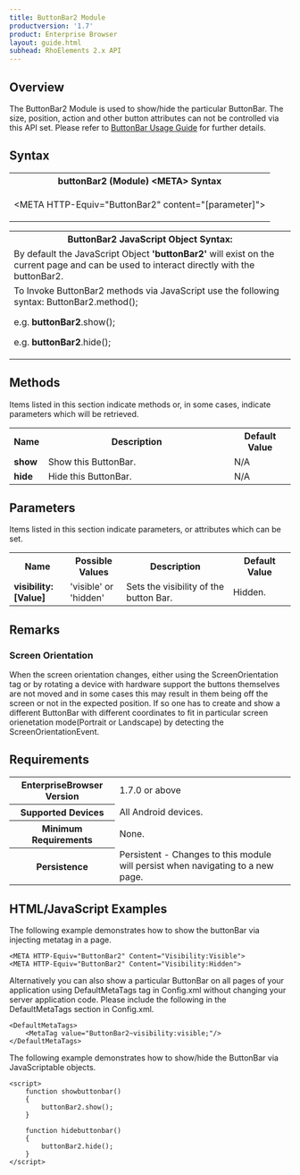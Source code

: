 ```yaml
---
title: ButtonBar2 Module
productversion: '1.7'
product: Enterprise Browser
layout: guide.html
subhead: RhoElements 2.x API
---
```


## Overview

The ButtonBar2 Module is used to show/hide the particular ButtonBar. The size, position, action and other button attributes can not be controlled via this API set. 
Please refer to <a href="http://techdocs.zebra.com/enterprise-browser/1-7/guide/">ButtonBar Usage Guide</a> for further details.

## Syntax

<table class="re-table"><tr><th class="tableHeading">buttonBar2 (Module) &lt;META&gt; Syntax
</th></tr><tr><td class="clsSyntaxCells clsOddRow"><p>&lt;META HTTP-Equiv="ButtonBar2" content="[parameter]"&gt;</p></td></tr></table>
<table class="re-table"><tr><th class="tableHeading">ButtonBar2 JavaScript Object Syntax:</th></tr><tr><td class="clsSyntaxCells clsOddRow">
By default the JavaScript Object <b>'buttonBar2'</b> will exist on the current page and can be used to interact directly with the buttonBar2.
</td></tr><tr><td class="clsSyntaxCells clsEvenRow">
To Invoke ButtonBar2 methods via JavaScript use the following syntax: ButtonBar2.method();
<P />e.g. <b>buttonBar2</b>.show();
<P />e.g. <b>buttonBar2</b>.hide();
</td></tr></table>

## Methods

Items listed in this section indicate methods or, in some cases, indicate parameters which will be retrieved.

<table class="re-table"><col width="10%" /><col width="68%" /><col width="22%" /><tr><th class="tableHeading">Name</th><th class="tableHeading">Description</th><th class="tableHeading">Default Value</th></tr><tr><td class="clsSyntaxCells clsOddRow"><b>show</b></td><td class="clsSyntaxCells clsOddRow">Show this ButtonBar.</td><td class="clsSyntaxCells clsOddRow">N/A</td></tr><tr><td class="clsSyntaxCells clsOddRow"><b>hide</b></td><td class="clsSyntaxCells clsOddRow">Hide this ButtonBar.</td><td class="clsSyntaxCells clsOddRow">N/A</td></tr></table>


## Parameters

Items listed in this section indicate parameters, or attributes which can be set.
<table class="re-table"><col width="20%" /><col width="20%" /><col width="38%" /><col width="22%" /><tr><th class="tableHeading">Name</th><th class="tableHeading">Possible Values</th><th class="tableHeading">Description</th><th class="tableHeading">Default Value</th></tr><tr><td class="clsSyntaxCells clsOddRow"><b>visibility:[Value]
</b></td><td class="clsSyntaxCells clsOddRow">'visible' or 'hidden'</td><td class="clsSyntaxCells clsOddRow">Sets the visibility of the button Bar.</td><td class="clsSyntaxCells clsOddRow">Hidden.</td></tr></table>	


## Remarks

### Screen Orientation

When the screen orientation changes, either using the ScreenOrientation tag or by rotating a device with hardware support the buttons themselves are not moved and in some cases this may result in them being off the screen or not in the expected position. If so one has to create and show a different ButtonBar with different coordinates to fit in particular screen orienetation mode(Portrait or Landscape) by detecting the ScreenOrientationEvent.


## Requirements

<table class="re-table"><tr><th class="tableHeading">EnterpriseBrowser Version</th><td class="clsSyntaxCell clsEvenRow">1.7.0 or above
</td></tr><tr><th class="tableHeading">Supported Devices</th><td class="clsSyntaxCell clsOddRow">All Android devices.</td></tr><tr><th class="tableHeading">Minimum Requirements</th><td class="clsSyntaxCell clsOddRow">None.</td></tr><tr><th class="tableHeading">Persistence</th><td class="clsSyntaxCell clsEvenRow">Persistent - Changes to this module will persist when navigating to a new page.</td></tr></table>


## HTML/JavaScript Examples

The following example demonstrates how to show the buttonBar via injecting metatag in a page.

	<META HTTP-Equiv="ButtonBar2" Content="Visibility:Visible">
	<META HTTP-Equiv="ButtonBar2" Content="Visibility:Hidden">
	
Alternatively you can also show a particular ButtonBar on all pages of your application using DefaultMetaTags tag in Config.xml without changing your server application code. Please include the following in the DefaultMetaTags section in Config.xml.

	<DefaultMetaTags>
		<MetaTag value="ButtonBar2~visibility:visible;"/>
	</DefaultMetaTags>
	
The following example demonstrates how to show/hide the ButtonBar via JavaScriptable objects.

	<script>
		function showbuttonbar()
		{
			buttonBar2.show();
		}

		function hidebuttonbar()
		{
			buttonBar2.hide();
		}
	</script>




